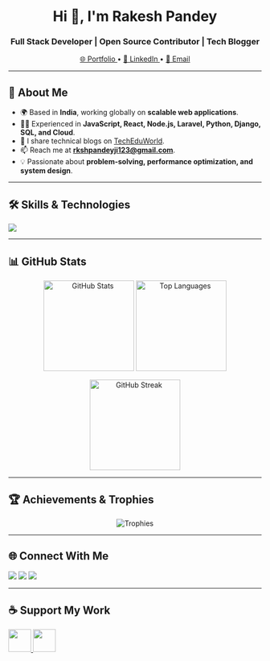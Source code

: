 <h1 align="center">Hi 👋, I'm Rakesh Pandey</h1>
<h3 align="center">Full Stack Developer | Open Source Contributor | Tech Blogger</h3>

<p align="center">
  <a href="https://rakesh-pandey.netlify.app" target="_blank">
    🌐 Portfolio
  </a> • 
  <a href="https://linkedin.com/in/rakesh-pandey" target="_blank">
    💼 LinkedIn
  </a> • 
  <a href="mailto:rkshpandeyji123@gmail.com">
    📩 Email
  </a>
</p>

---

## 🚀 About Me
- 🌍 Based in **India**, working globally on **scalable web applications**.  
- 👨‍💻 Experienced in **JavaScript, React, Node.js, Laravel, Python, Django, SQL, and Cloud**.  
- 📝 I share technical blogs on [TechEduWorld](https://techeduworld.com/_blog/).  
- 📫 Reach me at **rkshpandeyji123@gmail.com**.  
- 💡 Passionate about **problem-solving, performance optimization, and system design**.  

---

## 🛠️ Skills & Technologies
<p align="left">
  <img src="https://skillicons.dev/icons?i=html,css,js,react,nodejs,php,laravel,python,django,java,mysql,postgres,oracle,git,github,figma,firebase,bootstrap,docker" />
</p>

---

## 📊 GitHub Stats
<p align="center">
  <img src="https://github-readme-stats.vercel.app/api?username=rkshpandeyji&show_icons=true&theme=tokyonight" alt="GitHub Stats" height="180" />
  <img src="https://github-readme-stats.vercel.app/api/top-langs/?username=rkshpandeyji&layout=compact&theme=tokyonight" alt="Top Languages" height="180" />
</p>

<p align="center">
  <img src="https://github-readme-streak-stats.herokuapp.com/?user=rkshpandeyji&theme=tokyonight" alt="GitHub Streak" height="180" />
</p>

---

## 🏆 Achievements & Trophies
<p align="center">
  <img src="https://github-profile-trophy.vercel.app/?username=rkshpandeyji&theme=onedark&row=1&column=6" alt="Trophies" />
</p>

---

## 🌐 Connect With Me
<p align="left">
  <a href="https://linkedin.com/in/rakesh-pandey" target="blank"><img src="https://img.shields.io/badge/-Rakesh%20Pandey-blue?style=flat&logo=Linkedin&logoColor=white" /></a>
  <a href="https://fb.com/rakesh.pandey" target="blank"><img src="https://img.shields.io/badge/-Rakesh%20Pandey-blue?style=flat&logo=Facebook&logoColor=white" /></a>
  <a href="https://instagram.com/goswami_pandey_07" target="blank"><img src="https://img.shields.io/badge/-@goswami_pandey_07-E4405F?style=flat&logo=Instagram&logoColor=white" /></a>
</p>

---

## ☕ Support My Work
<p>
  <a href="https://www.buymeacoffee.com/RAKESHPANDEY" target="_blank">
    <img src="https://cdn.buymeacoffee.com/buttons/v2/default-yellow.png" height="45" />
  </a>
  <a href="https://ko-fi.com/RAKESHPANDEY" target="_blank">
    <img src="https://cdn.ko-fi.com/cdn/kofi3.png?v=3" height="45" />
  </a>
</p>
